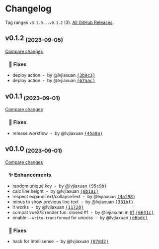 # Changelog

Tag ranges `v0.1.0...v0.1.2` (3). [All GitHub Releases](https://github.com/lvjiaxuan/vue-text-collapse/releases).

## v0.1.2 <sub>(2023-09-05)</sub>
[Compare changes](https://github.com/lvjiaxuan/vue-text-collapse/compare/v0.1.1...v0.1.2)

### &nbsp;&nbsp;&nbsp;🐛 Fixes

- deploy action &nbsp;-&nbsp; by @lvjiaxuan [<samp>(3b8c3)</samp>](https://github.com/lvjiaxuan/vue-text-collapse/commit/3b8c3bf)
- deploy action &nbsp;-&nbsp; by @lvjiaxuan [<samp>(67aac)</samp>](https://github.com/lvjiaxuan/vue-text-collapse/commit/67aacc9)

## v0.1.1 <sub>(2023-09-01)</sub>
[Compare changes](https://github.com/lvjiaxuan/vue-text-collapse/compare/v0.1.0...v0.1.1)

### &nbsp;&nbsp;&nbsp;🐛 Fixes

- release workflow &nbsp;-&nbsp; by @lvjiaxuan [<samp>(45a8a)</samp>](https://github.com/lvjiaxuan/vue-text-collapse/commit/45a8a9a)

## v0.1.0 <sub>(2023-09-01)</sub>
[Compare changes](https://github.com/lvjiaxuan/vue-text-collapse/compare/...v0.1.0)

### &nbsp;&nbsp;&nbsp;✨ Enhancements

- random unique key &nbsp;-&nbsp; by @lvjiaxuan [<samp>(95c9b)</samp>](https://github.com/lvjiaxuan/vue-text-collapse/commit/95c9b4f)
- calc line height &nbsp;-&nbsp; by @lvjiaxuan [<samp>(0b181)</samp>](https://github.com/lvjiaxuan/vue-text-collapse/commit/0b181bf)
- respect expandText/collapseText &nbsp;-&nbsp; by @lvjiaxuan [<samp>(4af98)</samp>](https://github.com/lvjiaxuan/vue-text-collapse/commit/4af98a8)
- minus to show previous line text &nbsp;-&nbsp; by @lvjiaxuan [<samp>(381bf)</samp>](https://github.com/lvjiaxuan/vue-text-collapse/commit/381bfd9)
- it works &nbsp;-&nbsp; by @lvjiaxuan [<samp>(11728)</samp>](https://github.com/lvjiaxuan/vue-text-collapse/commit/11728e4)
- compat vue2/3 render fun. closed #1 &nbsp;-&nbsp; by @lvjiaxuan in [#1](https://github.com/lvjiaxuan/vue-text-collapse/issues/1) [<samp>(6641c)</samp>](https://github.com/lvjiaxuan/vue-text-collapse/commit/6641cbb)
- enable `--write-transformed` for unocss &nbsp;-&nbsp; by @lvjiaxuan [<samp>(e6bdc)</samp>](https://github.com/lvjiaxuan/vue-text-collapse/commit/e6bdc49)

### &nbsp;&nbsp;&nbsp;🐛 Fixes

- hack for Intellisense &nbsp;-&nbsp; by @lvjiaxuan [<samp>(078d2)</samp>](https://github.com/lvjiaxuan/vue-text-collapse/commit/078d2ed)